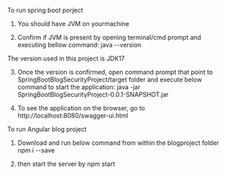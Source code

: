 To run spring boot porject 

1. You should have JVM on yourmachine

2. Confirm if JVM is present by opening terminal/cmd prompt and executing bellow command:
java --version

The version used in this project is JDK17

3. Once the version is confirmed, open command prompt that point to SpringBootBlogSecurityProject/target
folder and execute below command to start the application:
java -jar SpringBootBlogSecurityProject-0.0.1-SNAPSHOT.jar

4. To see the application on the browser, go to 
http://localhost:8080/swagger-ui.html


To run Angular blog project

1. Download and run below command from within the blogproject folder
npm i --save

2. then start the server by
npm start